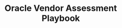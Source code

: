 ---
title: "Oracle Vendor Assessment Playbook"
description: " This training resource provides an 8-part information series on OEM operating practices to educate agency IT buyers and help them achieve a stronger negotiating position challenges. .gov/.mil audience only"
url-link: "https://community.max.gov/download/attachments/2314102898/Oracle%20-%20Vendor%20Assessment%20Playbook.pdf?api=v2"
type: "PDF"
gov-only: "true"
is-external: "false"
publication-date: "November 01, 2021"
reading-time: "25"
resource-type: "Guidance"
filter: "acquisition-best-practices"
audience: "contracts-acquisitions"
branded-offerings: "oem-acquisition-initiatives"
---